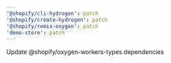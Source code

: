 ```yaml
---
'@shopify/cli-hydrogen': patch
'@shopify/create-hydrogen': patch
'@shopify/remix-oxygen': patch
'demo-store': patch
---
```


Update @shopify/oxygen-workers-types dependencies
